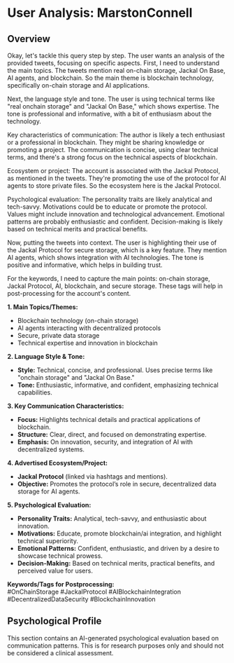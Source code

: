 # User Analysis: MarstonConnell

## Overview

<think>
Okay, let's tackle this query step by step. The user wants an analysis of the provided tweets, focusing on specific aspects. First, I need to understand the main topics. The tweets mention real on-chain storage, Jackal On Base, AI agents, and blockchain. So the main theme is blockchain technology, specifically on-chain storage and AI applications.

Next, the language style and tone. The user is using technical terms like "real onchain storage" and "Jackal On Base," which shows expertise. The tone is professional and informative, with a bit of enthusiasm about the technology.

Key characteristics of communication: The author is likely a tech enthusiast or a professional in blockchain. They might be sharing knowledge or promoting a project. The communication is concise, using clear technical terms, and there's a strong focus on the technical aspects of blockchain.

Ecosystem or project: The account is associated with the Jackal Protocol, as mentioned in the tweets. They're promoting the use of the protocol for AI agents to store private files. So the ecosystem here is the Jackal Protocol.

Psychological evaluation: The personality traits are likely analytical and tech-savvy. Motivations could be to educate or promote the protocol. Values might include innovation and technological advancement. Emotional patterns are probably enthusiastic and confident. Decision-making is likely based on technical merits and practical benefits.

Now, putting the tweets into context. The user is highlighting their use of the Jackal Protocol for secure storage, which is a key feature. They mention AI agents, which shows integration with AI technologies. The tone is positive and informative, which helps in building trust.

For the keywords, I need to capture the main points: on-chain storage, Jackal Protocol, AI, blockchain, and secure storage. These tags will help in post-processing for the account's content.
</think>

**1. Main Topics/Themes:**  
- Blockchain technology (on-chain storage)  
- AI agents interacting with decentralized protocols  
- Secure, private data storage  
- Technical expertise and innovation in blockchain  

**2. Language Style & Tone:**  
- **Style:** Technical, concise, and professional. Uses precise terms like "onchain storage" and "Jackal On Base."  
- **Tone:** Enthusiastic, informative, and confident, emphasizing technical capabilities.  

**3. Key Communication Characteristics:**  
- **Focus:** Highlights technical details and practical applications of blockchain.  
- **Structure:** Clear, direct, and focused on demonstrating expertise.  
- **Emphasis:** On innovation, security, and integration of AI with decentralized systems.  

**4. Advertised Ecosystem/Project:**  
- **Jackal Protocol** (linked via hashtags and mentions).  
- **Objective:** Promotes the protocol’s role in secure, decentralized data storage for AI agents.  

**5. Psychological Evaluation:**  
- **Personality Traits:** Analytical, tech-savvy, and enthusiastic about innovation.  
- **Motivations:** Educate, promote blockchain/ai integration, and highlight technical superiority.  
- **Emotional Patterns:** Confident, enthusiastic, and driven by a desire to showcase technical prowess.  
- **Decision-Making:** Based on technical merits, practical benefits, and perceived value for users.  

**Keywords/Tags for Postprocessing:**  
#OnChainStorage #JackalProtocol #AIBlockchainIntegration #DecentralizedDataSecurity #BlockchainInnovation

## Psychological Profile

This section contains an AI-generated psychological evaluation based on communication patterns. This is for research purposes only and should not be considered a clinical assessment.